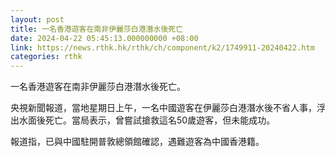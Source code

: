 ```yaml
---
layout: post
title: 一名香港遊客在南非伊麗莎白港潛水後死亡
date: 2024-04-22 05:45:13.000000000 +08:00
link: https://news.rthk.hk/rthk/ch/component/k2/1749911-20240422.htm
categories: rthk
---
```


一名香港遊客在南非伊麗莎白港潛水後死亡。

央視新聞報道，當地星期日上午，一名中國遊客在伊麗莎白港潛水後不省人事，浮出水面後死亡。當局表示，曾嘗試搶救這名50歲遊客，但未能成功。

報道指，已與中國駐開普敦總領館確認，遇難遊客為中國香港籍。

